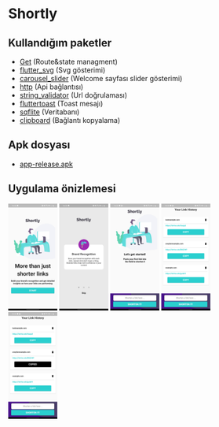 # Shortly

## Kullandığım paketler

* [Get](https://pub.dev/packages/get) (Route&state managment)
* [flutter_svg](https://pub.dev/packages/flutter_svg) (Svg gösterimi)
* [carousel_slider](https://pub.dev/packages/carousel_slider) (Welcome sayfası slider gösterimi)
* [http](https://pub.dev/packages/http) (Api bağlantısı)
* [string_validator](https://pub.dev/packages/string_validator) (Url doğrulaması)
* [fluttertoast](https://pub.dev/packages/fluttertoast) (Toast mesajı)
* [sqflite](https://pub.dev/packages/sqflite) (Veritabanı)
* [clipboard](https://pub.dev/packages/clipboard) (Bağlantı kopyalama)

## Apk dosyası

* [app-release.apk](https://github.com/fluttertests/grisoft_code_challange/blob/main/demo/app-release.apk) 

## Uygulama önizlemesi

<p float="left">
  <img src="demo/1.png" width="100" />
  <img src="demo/2.png" width="100" />
  <img src="demo/3.png" width="100" />
  <img src="demo/4.png" width="100" />
  <img src="demo/5.png" width="100" />
</p>